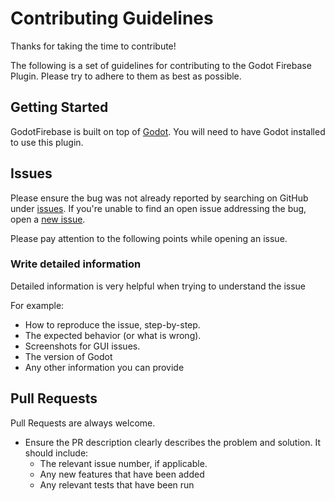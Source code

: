# Contributing Guidelines

Thanks for taking the time to contribute!

The following is a set of guidelines for contributing to the Godot Firebase Plugin. Please try to adhere to them as best as possible.

## Getting Started

GodotFirebase is built on top of [Godot](https://godotengine.org/). You will need to have Godot installed to use this plugin.

## Issues
Please ensure the bug was not already reported by searching on GitHub under [issues](https://github.com/GodotNuts/GodotFirebase/issues). If you're unable to find an open issue addressing the bug, open a [new issue](https://github.com/GodotNuts/GodotFirebase/issues/new).

Please pay attention to the following points while opening an issue.

### Write detailed information
Detailed information is very helpful when trying to understand the issue

For example:
* How to reproduce the issue, step-by-step.
* The expected behavior (or what is wrong).
* Screenshots for GUI issues.
* The version of Godot
* Any other information you can provide


## Pull Requests
Pull Requests are always welcome. 

* Ensure the PR description clearly describes the problem and solution. It should include:
   * The relevant issue number, if applicable.
   * Any new features that have been added
   * Any relevant tests that have been run